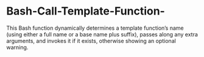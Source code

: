 # Bash-Call-Template-Function-
This Bash function dynamically determines a template function’s name (using either a full name or a base name plus suffix), passes along any extra arguments, and invokes it if it exists, otherwise showing an optional warning.
